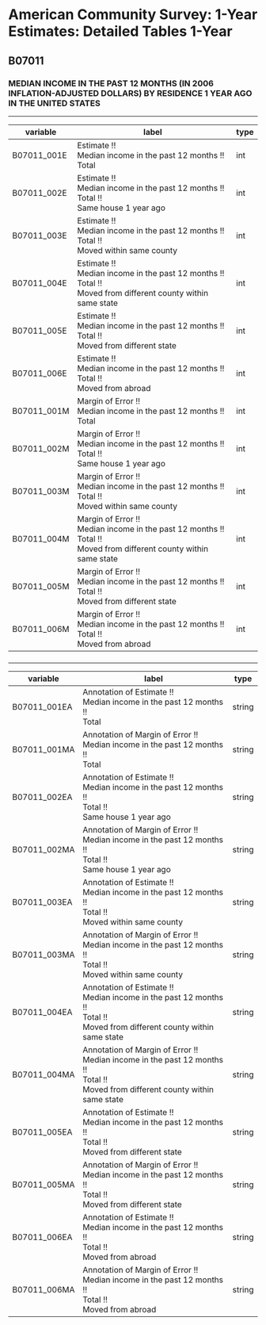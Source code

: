 # American Community Survey: 1-Year Estimates: Detailed Tables 1-Year

## B07011

### MEDIAN INCOME IN THE PAST 12 MONTHS (IN 2006 INFLATION-ADJUSTED DOLLARS) BY RESIDENCE 1 YEAR AGO IN THE UNITED STATES

___

| variable | label | type |
| ----- | ----- | ----- |
| B07011_001E | Estimate !!<br>Median income in the past 12 months !!<br>Total | int |
| B07011_002E | Estimate !!<br>Median income in the past 12 months !!<br>Total !!<br>Same house 1 year ago | int |
| B07011_003E | Estimate !!<br>Median income in the past 12 months !!<br>Total !!<br>Moved within same county | int |
| B07011_004E | Estimate !!<br>Median income in the past 12 months !!<br>Total !!<br>Moved from different county within same state | int |
| B07011_005E | Estimate !!<br>Median income in the past 12 months !!<br>Total !!<br>Moved from different state | int |
| B07011_006E | Estimate !!<br>Median income in the past 12 months !!<br>Total !!<br>Moved from abroad | int |
| B07011_001M | Margin of Error !!<br>Median income in the past 12 months !!<br>Total | int |
| B07011_002M | Margin of Error !!<br>Median income in the past 12 months !!<br>Total !!<br>Same house 1 year ago | int |
| B07011_003M | Margin of Error !!<br>Median income in the past 12 months !!<br>Total !!<br>Moved within same county | int |
| B07011_004M | Margin of Error !!<br>Median income in the past 12 months !!<br>Total !!<br>Moved from different county within same state | int |
| B07011_005M | Margin of Error !!<br>Median income in the past 12 months !!<br>Total !!<br>Moved from different state | int |
| B07011_006M | Margin of Error !!<br>Median income in the past 12 months !!<br>Total !!<br>Moved from abroad | int |
### 

___

| variable | label | type |
| ----- | ----- | ----- |
| B07011_001EA | Annotation of Estimate !!<br>Median income in the past 12 months !!<br>Total | string |
| B07011_001MA | Annotation of Margin of Error !!<br>Median income in the past 12 months !!<br>Total | string |
| B07011_002EA | Annotation of Estimate !!<br>Median income in the past 12 months !!<br>Total !!<br>Same house 1 year ago | string |
| B07011_002MA | Annotation of Margin of Error !!<br>Median income in the past 12 months !!<br>Total !!<br>Same house 1 year ago | string |
| B07011_003EA | Annotation of Estimate !!<br>Median income in the past 12 months !!<br>Total !!<br>Moved within same county | string |
| B07011_003MA | Annotation of Margin of Error !!<br>Median income in the past 12 months !!<br>Total !!<br>Moved within same county | string |
| B07011_004EA | Annotation of Estimate !!<br>Median income in the past 12 months !!<br>Total !!<br>Moved from different county within same state | string |
| B07011_004MA | Annotation of Margin of Error !!<br>Median income in the past 12 months !!<br>Total !!<br>Moved from different county within same state | string |
| B07011_005EA | Annotation of Estimate !!<br>Median income in the past 12 months !!<br>Total !!<br>Moved from different state | string |
| B07011_005MA | Annotation of Margin of Error !!<br>Median income in the past 12 months !!<br>Total !!<br>Moved from different state | string |
| B07011_006EA | Annotation of Estimate !!<br>Median income in the past 12 months !!<br>Total !!<br>Moved from abroad | string |
| B07011_006MA | Annotation of Margin of Error !!<br>Median income in the past 12 months !!<br>Total !!<br>Moved from abroad | string |

